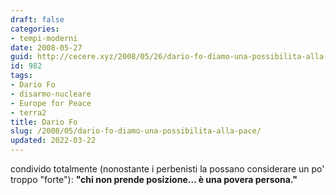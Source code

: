 ```yaml
---
draft: false
categories:
- tempi-moderni
date: 2008-05-27
guid: http://cecere.xyz/2008/05/26/dario-fo-diamo-una-possibilita-alla-pace/
id: 982
tags:
- Dario Fo
- disarmo-nucleare
- Europe for Peace
- terra2
title: Dario Fo
slug: /2008/05/dario-fo-diamo-una-possibilita-alla-pace/
updated: 2022-03-22
---
```


condivido totalmente (nonostante i perbenisti la possano considerare un po' troppo "forte"): **"chi non prende posizione… è una povera persona."**